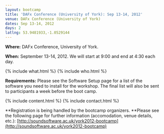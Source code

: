 ```yaml
---
layout: bootcamp
title: 'DAFx Conference (University of York): Sep 13-14, 2012'
venue: DAFx Conference (University of York)
dates: Sep 13-14, 2012
days: 2
latlng: 53.9481933,-1.0529144
---
```

**Where:** DAFx Conference, University of York.

**When:** September 13-14, 2012. We will start at 9:00 and end at 4:30 each day.

{% include what.html %}
{% include who.html %}

**Requirements:** Please see the Software Setup page for a list of the software you need to install for the workshop. The final list will also be sent to participants a week before the boot camp.

{% include content.html %}
{% include contact.html %}

**Registration is being handled by the bootcamp organizers. **Please see the following page for further information (accomodation, venue details, etc.): [http://soundsoftware.ac.uk/york2012-bootcamp](http://soundsoftware.ac.uk/york2012-bootcamp)
